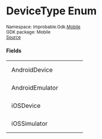 
# DeviceType Enum
<sup>
Namespace: Improbable.Gdk.<a href="{{urlRoot}}/api/mobile-index">Mobile</a><br/>
GDK package: Mobile<br/>
<a href="https://www.github.com/spatialos/gdk-for-unity/blob/0.3.3/workers/unity/Packages/io.improbable.gdk.mobile/Editor/DeviceLaunchConfig.cs/#L5">Source</a>
</sup>



</p>

#### Fields

<table>
<tr>
<td style="padding: 14px; border: none; width: 15ch">AndroidDevice</td>
<td style="padding: 14px; border: none;"></td>
</tr>
<tr>
<td style="padding: 14px; border: none; width: 15ch">AndroidEmulator</td>
<td style="padding: 14px; border: none;"></td>
</tr>
<tr>
<td style="padding: 14px; border: none; width: 15ch">iOSDevice</td>
<td style="padding: 14px; border: none;"></td>
</tr>
<tr>
<td style="padding: 14px; border: none; width: 15ch">iOSSimulator</td>
<td style="padding: 14px; border: none;"></td>
</tr>
</table>


